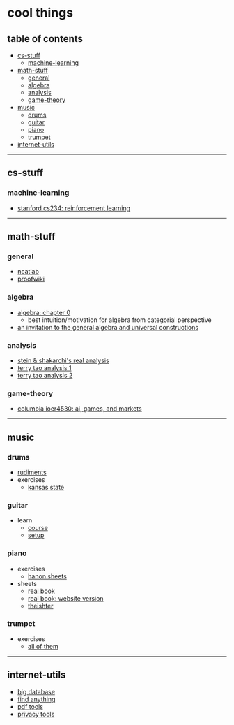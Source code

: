 # cool things

## table of contents



- [cs-stuff](#cs-stuff)
    - [machine-learning](#machine-learning)
- [math-stuff](#math-stuff)
    - [general](#general-math)
    - [algebra](#algebra)
    - [analysis](#analysis)
    - [game-theory](#game-theory)
- [music](#music)
    - [drums](#drums)
    - [guitar](#guitar)
    - [piano](#piano)
    - [trumpet](#trumpet)
- [internet-utils](#internet-utils)

---

## cs-stuff
### machine-learning
- [stanford cs234: reinforcement learning](https://web.stanford.edu/class/cs234/)

---

## math-stuff
### general
- [ncatlab](https://ncatlab.org/nlab/show/HomePage)
- [proofwiki](https://proofwiki.org/wiki/Main_Page)
### algebra
- [algebra: chapter 0](https://bookstore.ams.org/gsm-104)
    - best intuition/motivation for algebra from categorial perspective
- [an invitation to the general algebra and universal constructions](https://math.berkeley.edu/~gbergman/245/3.0.pdf)
### analysis
- [stein & shakarchi's real analysis](https://www.cmat.edu.uy/~mordecki/courses/medida2013/book.pdf)
- [terry tao analysis 1](https://lms.umb.sk/pluginfile.php/111477/mod_page/content/5/TerenceTao_Analysis.I.Third.Edition.pdf)
- [terry tao analysis 2](https://link.springer.com/book/10.1007/978-981-19-7284-3)
### game-theory
- [columbia ioer4530: ai, games, and markets](https://www.columbia.edu/~ck2945/courses/f23_4530/)


---

## music

### drums
- [rudiments](https://www.jeffconsi.com/wp-content/uploads/2017/04/The-Complete-Book-of-Drum-Rudiments.pdf)
- exercises
    - [kansas state](https://www.k-state.edu/band/thepride/KSU%20Drumline%202020%20Snare%20Handbook.pdf)

### guitar
- learn
    - [course](https://www.justinguitar.com/site-map-and-lesson-structure)
    - [setup](https://www.youtube.com/watch?v=3UqVXrpvWCM)

### piano
- exercises
    - [hanon sheets](http://en.instr.scorser.com/CC/Piano/Charles-Louis+Hanon/The+Virtuoso+Pianist+in+60+Exercises.html)
- sheets
    - [real book](https://escuelasuperiordejazz.com/wp-content/uploads/2020/03/The-real-book-sixth-edition.pdf)
    - [real book: website version](https://www.swiss-jazz.ch/partitions-real-book.htm)
    - [theishter](https://www.theishter.com/sheet-music.html)

### trumpet
- exercises
    - [all of them](http://www.trumpetexercises.net/en:exercises)

---

## internet-utils
- [big database](https://fmhy.net)
- [find anything](https://start.me/p/b5Aow7/asint_collection)
- [pdf tools](https://www.ilovepdf.com/)
- [privacy tools](https://www.privacytools.io/)
